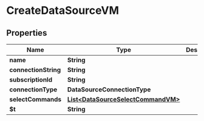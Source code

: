

# CreateDataSourceVM


## Properties

| Name | Type | Description | Notes |
|------------ | ------------- | ------------- | -------------|
|**name** | **String** |  |  [optional] |
|**connectionString** | **String** |  |  |
|**subscriptionId** | **String** |  |  |
|**connectionType** | **DataSourceConnectionType** |  |  [optional] |
|**selectCommands** | [**List&lt;DataSourceSelectCommandVM&gt;**](DataSourceSelectCommandVM.md) |  |  [optional] |
|**$t** | **String** |  |  |



